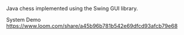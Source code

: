 Java chess implemented using the Swing GUI library.

System Demo
https://www.loom.com/share/a45b96b781b542e69dfcd93afcb79e68
